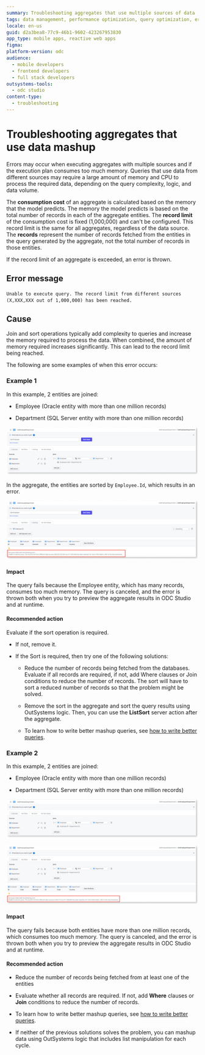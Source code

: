 ```yaml
---
summary: Troubleshooting aggregates that use multiple sources of data
tags: data management, performance optimization, query optimization, error handling, database operations
locale: en-us
guid: d2a3bea8-77c9-46b1-9602-423267953830
app_type: mobile apps, reactive web apps
figma:
platform-version: odc
audience:
  - mobile developers
  - frontend developers
  - full stack developers
outsystems-tools:
  - odc studio
content-type:
  - troubleshooting
---
```


# Troubleshooting aggregates that use data mashup

Errors may occur when executing aggregates with multiple sources and if the execution plan consumes too much memory. Queries that use data from different sources may require a large amount of memory and CPU to process the required data, depending on the query complexity, logic, and data volume. 

The **consumption cost** of an aggregate is calculated based on the memory that the model predicts. The memory the model predicts is based on the total number of records in each of the aggregate entities. The **record limit** of the consumption cost is fixed (1,000,000) and can't be configured. This record limit is the same for all aggregates, regardless of the data source. The **records** represent the number of records fetched from the entities in the query generated by the aggregate, not the total number of records in those entities.

If the record limit of an aggregate is exceeded, an error is thrown. 

## Error message

``Unable to execute query. The record limit from different sources (X,XXX,XXX out of 1,000,000) has been reached.``

## Cause

Join and sort operations typically add complexity to queries and increase the memory required to process the data. When combined, the amount of memory required increases significantly. This can lead to the record limit being reached. 

The following are some examples of when this error occurs:

### Example 1

In this example, 2 entities are joined:

* Employee (Oracle entity with more than one million records) 

* Department (SQL Server entity with more than one million records)

![Screenshot of an aggregate query with a sort operation on Employee.Id.](images/mashup-sort-odcs.png "Aggregate with Sort Operation")

In the aggregate, the entities are sorted by ``Employee.Id``, which results in an error.

![Screenshot showing an error message due to a sort operation in an aggregate query.](images/mashup-sorterror-odcs.png "Sort Operation Error")
   
#### Impact

The query fails because the Employee entity, which has many records, consumes too much memory. The query is canceled, and the error is thrown both when you try to preview the aggregate results in ODC Studio and at runtime.

#### Recommended action

Evaluate if the sort operation is required. 

* If not, remove it.

* If the Sort is required, then try one of the following solutions:

    * Reduce the number of records being fetched from the databases. Evaluate if all records are required, if not, add Where clauses or Join conditions to reduce the number of records. The sort will have to sort a reduced number of records so that the problem might be solved.

    * Remove the sort in the aggregate and sort the query results using OutSystems logic. Then, you can use the **ListSort** server action after the aggregate.

    * To learn how to write better mashup queries, see [how to write better queries](queries.md).

### Example 2

In this example, 2 entities are joined:

* Employee (Oracle entity with more than one million records) 

* Department (SQL Server entity with more than one million  records)

![Screenshot of an aggregate query with a join operation between Employee and Department entities.](images/mashup-join-odcs.png "Aggregate with Join Operation")

![Screenshot showing an error message due to a join operation in an aggregate query.](images/mashup-joinerror-odcs.png "Join Operation Error")

#### Impact

The query fails because both entities have more than one million records, which consumes too much memory. The query is canceled, and the error is thrown both when you try to preview the aggregate results in ODC Studio and at runtime.

#### Recommended action

* Reduce the number of records being fetched from at least one of the entities

* Evaluate whether all records are required. If not, add **Where** clauses or **Join** conditions to reduce the number of records.

* To learn how to write better mashup queries, see [how to write better queries](queries.md).

* If neither of the previous solutions solves the problem, you can mashup data using OutSystems logic that includes list manipulation for each cycle.

